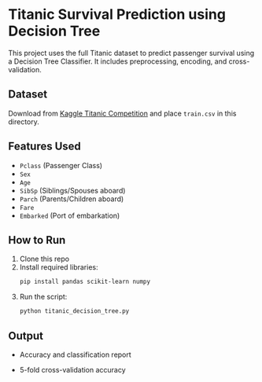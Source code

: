 # Titanic Survival Prediction using Decision Tree

This project uses the full Titanic dataset to predict passenger survival using a Decision Tree Classifier. It includes preprocessing, encoding, and cross-validation.

## Dataset

Download from [Kaggle Titanic Competition](https://www.kaggle.com/c/titanic/data) and place `train.csv` in this directory.

## Features Used

- `Pclass` (Passenger Class)
- `Sex`
- `Age`
- `SibSp` (Siblings/Spouses aboard)
- `Parch` (Parents/Children aboard)
- `Fare`
- `Embarked` (Port of embarkation)

## How to Run

1. Clone this repo
2. Install required libraries:
   ```bash
   pip install pandas scikit-learn numpy
   ```
3. Run the script:
   ```bash
   python titanic_decision_tree.py  
   ``` 

## Output
- Accuracy and classification report

- 5-fold cross-validation accuracy